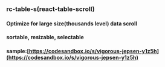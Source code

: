 
### rc-table-s(react-table-scroll)
#### Optimize for large size(thousands level) data scroll
#### sortable, resizable, selectable

#### sample:[https://codesandbox.io/s/vigorous-jepsen-y1z5h](https://codesandbox.io/s/vigorous-jepsen-y1z5h)